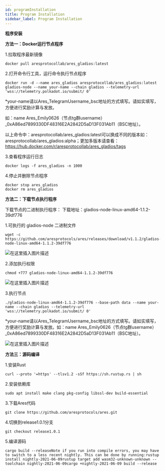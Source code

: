 ```yaml
---
id: programInstallation
title: Program Installation
sidebar_label: Program Installation
---
```


**程序安装**

**方法一：Docker运行节点程序**

1.拉取程序最新镜像
```
docker pull aresprotocollab/ares_gladios:latest
```

2.打开命令行工具，运行命令执行节点程序
```
docker run -d --name ares_gladios aresprotocollab/ares_gladios:latest gladios-node --name your-name --chain gladios --telemetry-url 'wss://telemetry.polkadot.io/submit/ 0'
```
*your-name请以Ares_TelegramUsername_bsc地址的方式填写。请如实填写，方便进行奖励计算与发放。

如：name Ares_Emily0626（节点tg群username）_0xA86ed7899330DF48316E2A2842D5aD13F031Ab11（BSC地址）。

以上命令中：aresprotocollab/ares_gladios:latest可以换成不同的版本如：aresprotocollab/ares_gladios:alpha；更加多版本请查看：https://hub.docker.com/r/aresprotocollab/ares_gladios/tags

3.查看程序运行日志
```
docker logs -f ares_gladios -n 1000
```

4.停止并删除节点程序
```
docker stop ares_gladios
docker rm ares_gladios
```

**方法二：下载节点执行程序**

下载节点的二进制执行程序：
下载地址：gladios-node-linux-amd64-1.1.2-39df776

1.可执行的 gladios-node 二进制文件
```
wget -c https://github.com/aresprotocols/ares/releases/download/v1.1.2/gladios-node-linux-amd64-1.1.2-39df776
```
![在这里插入图片描述](https://img-blog.csdnimg.cn/e8715565be4f4838ae518c9ea550990c.png?x-oss-process=image/watermark,type_d3F5LXplbmhlaQ,shadow_50,text_Q1NETiBAQXJlcyBQcm90b2NvbOaKgOacr-ekvuWMug==,size_20,color_FFFFFF,t_70,g_se,x_16#pic_center)


2.添加执行权限
```
chmod +777 gladios-node-linux-amd64-1.1.2-39df776
```
![在这里插入图片描述](https://img-blog.csdnimg.cn/2c2d12143438453e8dbda93b6bcf326a.png?x-oss-process=image/watermark,type_d3F5LXplbmhlaQ,shadow_50,text_Q1NETiBAQXJlcyBQcm90b2NvbOaKgOacr-ekvuWMug==,size_20,color_FFFFFF,t_70,g_se,x_16#pic_center)


3.执行节点
```
./gladios-node-linux-amd64-1.1.2-39df776 --base-path data --name your-name --chain gladios --telemetry-url 'wss://telemetry.polkadot.io/submit/ 0'
```

*your-name请以Ares_TelegramUsername_bsc地址的方式填写。请如实填写，方便进行奖励计算与发放。如：name Ares_Emily0626（节点tg群username）_0xA86ed7899330DF48316E2A2842D5aD13F031Ab11（BSC地址）。

![在这里插入图片描述](https://img-blog.csdnimg.cn/8fbf4975ca9b496693efe321990be82d.png?x-oss-process=image/watermark,type_d3F5LXplbmhlaQ,shadow_50,text_Q1NETiBAQXJlcyBQcm90b2NvbOaKgOacr-ekvuWMug==,size_20,color_FFFFFF,t_70,g_se,x_16#pic_center)



**方法三：源码编译**

1.安装Rust
```
curl --proto '=https' --tlsv1.2 -sSf https://sh.rustup.rs | sh
```

2.安装依赖库
```
sudo apt install make clang pkg-config libssl-dev build-essential
```

3.下载Ares代码
```
git clone https://github.com/aresprotocols/ares.git
```
4.切换到release1.0.1分支
```
git checkout release1.0.1
```

5.编译源码
```
cargo build --releaseNote if you run into compile errors, you may have to switch to a less recent nightly. This can be done by running:rustup install nightly-2021-06-09rustup target add wasm32-unknown-unknown --toolchain nightly-2021-06-09cargo +nightly-2021-06-09 build --release
```
